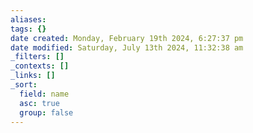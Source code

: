 ```yaml
---
aliases: 
tags: {}
date created: Monday, February 19th 2024, 6:27:37 pm
date modified: Saturday, July 13th 2024, 11:32:38 am
_filters: []
_contexts: []
_links: []
_sort:
  field: name
  asc: true
  group: false
---
```

